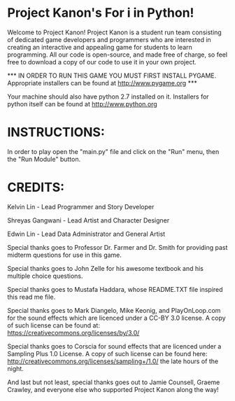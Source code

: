Project Kanon's For i in Python!
===================

Welcome to Project Kanon! Project Kanon is a student run team consisting of dedicated game developers and programmers who are interested in creating an interactive and appealing game for students to learn programming. All our code is open-source, and made free of charge, so feel free to download a copy of our code to use it in your own project.

*** IN ORDER TO RUN THIS GAME YOU MUST FIRST INSTALL PYGAME. Appropriate installers can be found at http://www.pygame.org *** 

Your machine should also have python 2.7 installed on it. Installers for python itself can be found at http://www.python.org

INSTRUCTIONS:
===================

In order to play open the "main.py" file and click on the "Run" menu, then the "Run Module" button. 

CREDITS:
===================

Kelvin Lin - Lead Programmer and Story Developer

Shreyas Gangwani - Lead Artist and Character Designer

Edwin Lin - Lead Data Administrator and General Artist

Special thanks goes to Professor Dr. Farmer and Dr. Smith for providing past midterm questions for use in this game.

Special thanks goes to John Zelle for his awesome textbook and his multiple choice questions.

Special thanks goes to Mustafa Haddara, whose README.TXT file inspired this read me file. 

Special thanks goes to Mark Diangelo, Mike Keonig, and PlayOnLoop.com for the sound effects which are licenced under a CC-BY 3.0 license. A copy of such license can be found at: https://creativecommons.org/licenses/by/3.0/

Special thanks goes to Corscia for sound effects that are licenced under a Sampling Plus 1.0 License. A copy of such license can be found here: http://creativecommons.org/licenses/sampling+/1.0/ the late hours of the night.

And last but not least, special thanks goes out to Jamie Counsell, Graeme Crawley, and everyone else who supported 
Project Kanon along the way!

